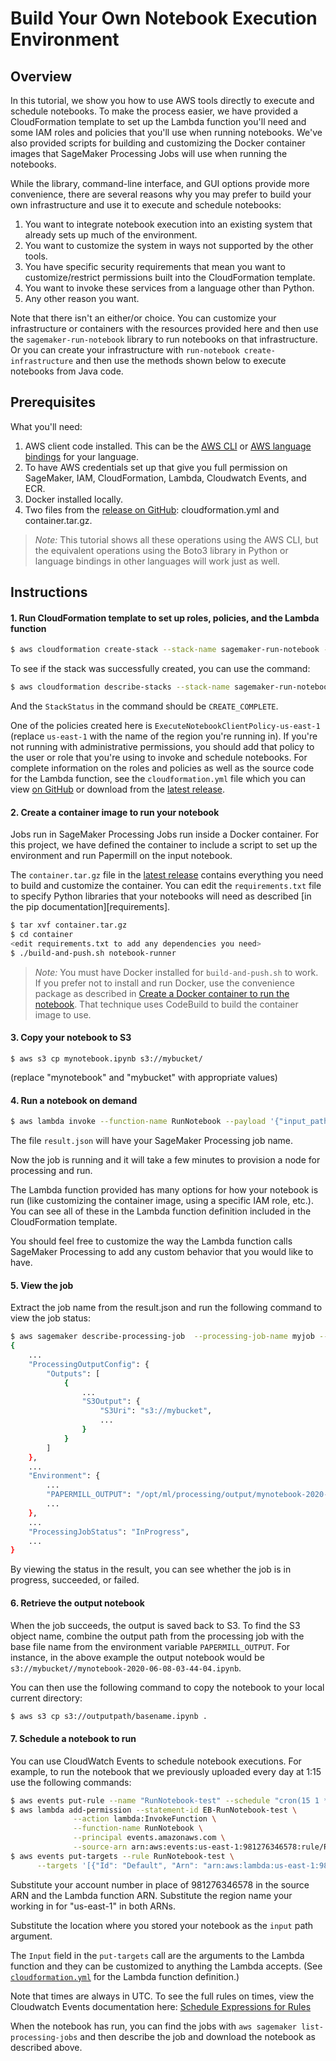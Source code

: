 # Build Your Own Notebook Execution Environment

## Overview

In this tutorial, we show you how to use AWS tools directly to execute and schedule notebooks. To make the process easier, we have provided a CloudFormation template to set up the Lambda function you'll need and some IAM roles and policies that you'll use when running notebooks. We've also provided scripts for building and customizing the Docker container images that SageMaker Processing Jobs will use when running the notebooks.

While the library, command-line interface, and GUI options provide more convenience, there are several reasons why you may prefer to build your own infrastructure and use it to execute and schedule notebooks:

1. You want to integrate notebook execution into an existing system that already sets up much of the environment.
2. You want to customize the system in ways not supported by the other tools.
3. You have specific security requirements that mean you want to customize/restrict permissions built into the CloudFormation template.
4. You want to invoke these services from a language other than Python.
5. Any other reason you want.

Note that there isn't an either/or choice. You can customize your infrastructure or containers with the resources provided here and then use the `sagemaker-run-notebook` library to run notebooks on that infrastructure. Or you can create your infrastructure with `run-notebook create-infrastructure` and then use the methods shown below to execute notebooks from Java code.

## Prerequisites

What you'll need:

1. AWS client code installed. This can be the [AWS CLI][aws-cli] or [AWS language bindings][aws-tools] for your language.
2. To have AWS credentials set up that give you full permission on SageMaker, IAM, CloudFormation, Lambda, Cloudwatch Events, and ECR.
3. Docker installed locally.
4. Two files from the [release on GitHub][release]: cloudformation.yml and container.tar.gz.

> _Note:_ This tutorial shows all these operations using the AWS CLI, but the equivalent operations using the Boto3 library in Python or language bindings in other languages will work just as well.

[aws-cli]: https://aws.amazon.com/cli/
[aws-tools]: https://aws.amazon.com/tools/
[release]: https://github.com/aws-samples/sagemaker-run-notebook/releases/latest

## Instructions

#### 1. Run CloudFormation template to set up roles, policies, and the Lambda function

```sh
$ aws cloudformation create-stack --stack-name sagemaker-run-notebook --template-body file://$(pwd)/cloudformation.yml --capabilities CAPABILITY_NAMED_IAM
```

To see if the stack was successfully created, you can use the command:

```sh
$ aws cloudformation describe-stacks --stack-name sagemaker-run-notebook
```

And the `StackStatus` in the command should be `CREATE_COMPLETE`.

One of the policies created here is `ExecuteNotebookClientPolicy-us-east-1` (replace `us-east-1` with the name of the region you're running in). If you're not running with administrative permissions, you should add that policy to the user or role that you're using to invoke and schedule notebooks. For complete information on the roles and policies as well as the source code for the Lambda function, see the `cloudformation.yml` file which you can view [on GitHub][cfn-template] or download from the [latest release][release].

[cfn-template]: https://github.com/aws-samples/sagemaker-run-notebook/blob/master/sagemaker_run_notebook/cloudformation-base.yml

#### 2. Create a container image to run your notebook

Jobs run in SageMaker Processing Jobs run inside a Docker container. For this project, we have defined
the container to include a script to set up the environment and run Papermill on the
input notebook.

The `container.tar.gz` file in the [latest release][release] contains everything you need to build and customize the container. You can edit the `requirements.txt` file to specify Python libraries that your notebooks will need as described [in the pip documentation][requirements].

```sh
$ tar xvf container.tar.gz
$ cd container
<edit requirements.txt to add any dependencies you need>
$ ./build-and-push.sh notebook-runner
```

> _Note:_ You must have Docker installed for `build-and-push.sh` to work. If you prefer not to install and run Docker, use the convenience package as described in [Create a Docker container to run the notebook](#3-create-a-docker-container-to-run-the-notebook). That technique uses CodeBuild to build the container image to use.

#### 3. Copy your notebook to S3

```
$ aws s3 cp mynotebook.ipynb s3://mybucket/
```

(replace "mynotebook" and "mybucket" with appropriate values)

#### 4. Run a notebook on demand

```sh
$ aws lambda invoke --function-name RunNotebook --payload '{"input_path": "s3://mybucket/mynotebook.ipynb", "parameters": {"p": 0.75}}' result.json
```
  
The file `result.json` will have your SageMaker Processing job name.

Now the job is running and it will take a few minutes to provision a node for processing and run.

The Lambda function provided has many options for how your notebook is run (like customizing the container image, using a specific IAM role, etc.). You can see all of these in the Lambda function definition included in the CloudFormation template.

You should feel free to customize the way the Lambda function calls SageMaker Processing to add any custom behavior that you would like to have.

#### 5. View the job

Extract the job name from the result.json and run the following command to view the job status:

```sh
$ aws sagemaker describe-processing-job  --processing-job-name myjob --output json
{
    ...
    "ProcessingOutputConfig": {
        "Outputs": [
            {
                ...
                "S3Output": {
                    "S3Uri": "s3://mybucket",
                    ...
                }
            }
        ]
    },
    ...
    "Environment": {
        ...
        "PAPERMILL_OUTPUT": "/opt/ml/processing/output/mynotebook-2020-06-08-03-44-04.ipynb",
        ...
    },
    ...
    "ProcessingJobStatus": "InProgress",
    ...
}
```

By viewing the status in the result, you can see whether the job is in progress, succeeded, or failed.

#### 6. Retrieve the output notebook

When the job succeeds, the output is saved back to S3. To find the S3 object name, combine the output path from the processing job with the base file name from the environment variable `PAPERMILL_OUTPUT`. For instance, in the above example the output notebook would be `s3://mybucket//mynotebook-2020-06-08-03-44-04.ipynb`.

You can then use the following command to copy the notebook to your local current directory:

```sh
$ aws s3 cp s3://outputpath/basename.ipynb .
```

#### 7. Schedule a notebook to run

You can use CloudWatch Events to schedule notebook executions. For example, to run the notebook that we previously uploaded every day at 1:15 use the following commands:

```sh
$ aws events put-rule --name "RunNotebook-test" --schedule "cron(15 1 * * ? *)"
$ aws lambda add-permission --statement-id EB-RunNotebook-test \
              --action lambda:InvokeFunction \
              --function-name RunNotebook \
              --principal events.amazonaws.com \
              --source-arn arn:aws:events:us-east-1:981276346578:rule/RunNotebook-test
$ aws events put-targets --rule RunNotebook-test \
      --targets '[{"Id": "Default", "Arn": "arn:aws:lambda:us-east-1:981276346578:function:RunNotebook", "Input": "{ \"input_path\": \"s3://mybucket/mynotebook.ipynb\", \"parameters\": {\"p\": 0.75}}"}]'
```

Substitute your account number in place of 981276346578 in the source ARN and the Lambda function ARN. Substitute the region name your working in for "us-east-1" in both ARNs.

Substitute the location where you stored your notebook as the `input` path argument.

The `Input` field in the `put-targets` call are the arguments to the Lambda function and they can be customized to anything the Lambda accepts. (See [`cloudformation.yml`][cfn-template] for the Lambda function definition.)

Note that times are always in UTC. To see the full rules on times, view the Cloudwatch Events documentation here: [Schedule Expressions for Rules][sched]

[sched]: https://docs.aws.amazon.com/AmazonCloudWatch/latest/events/ScheduledEvents.html

When the notebook has run, you can find the jobs with `aws sagemaker list-processing-jobs` and then describe the job and download the notebook as described above.
